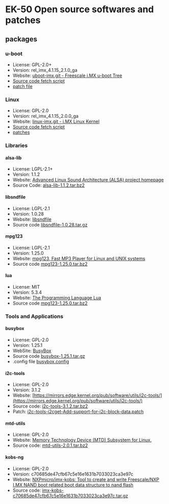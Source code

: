 # EK-50 Open source softwares and patches

## packages

### u-boot
- License: GPL-2.0+ 
- Version: rel_imx_4.1.15_2.1.0_ga
- Website: [uboot-imx.git - Freescale i.MX u-boot Tree](http://git.freescale.com/git/cgit.cgi/imx/uboot-imx.git)
- [Source code fetch script](https://github.com/korginc/EK-50_OSS/blob/master/u-boot/fetch_uboot-imx_sources.sh)
- [patch file](https://github.com/korginc/EK-50_OSS/blob/master/u-boot/ek-50-u-boot.patch)

### Linux
- License: GPL-2.0
- Version: rel_imx_4.1.15_2.0.0_ga
- Website: [linux-imx.git - i.MX Linux Kernel](http://git.freescale.com/git/cgit.cgi/imx/linux-imx.git)
- [Source code fetch script](https://github.com/korginc/EK-50_OSS/blob/master/linux/fetch_kernel_sources.sh)
- [patches](https://github.com/korginc/EK-50_OSS/tree/master/linux/patches)

### Libraries
#### alsa-lib
- License: LGPL-2.1+
- Version: 1.1.2
- Website: [Advanced Linux Sound Architecture (ALSA) project homepage](https://www.alsa-project.org/main/index.php/Main_Page)
- Source Code: [alsa-lib-1.1.2.tar.bz2](https://github.com/korginc/EK-50_OSS/blob/master/libs/alsa-lib-1.1.2.tar.bz2)

#### libsndfile
- License: LGPL-2.1
- Version: 1.0.28
- Website: [libsndfile](http://www.mega-nerd.com/libsndfile/)
- Source code [libsndfile-1.0.28.tar.gz](https://github.com/korginc/EK-50_OSS/blob/master/libs/libsndfile-1.0.28.tar.gz)

#### mpg123
- License: LGPL-2.1
- Version: 1.25.0
- Website: [mpg123, Fast MP3 Player for Linux and UNIX systems](https://www.mpg123.de/)
- Source code [mpg123-1.25.0.tar.bz2](https://github.com/korginc/EK-50_OSS/blob/master/libs/mpg123-1.25.0.tar.bz2)

#### lua
- License: MIT
- Version: 5.3.4
- Website: [The Programming Language Lua](https://www.lua.org/)
- Source code [mpg123-1.25.0.tar.bz2](https://github.com/korginc/EK-50_OSS/blob/master/libs/mpg123-1.25.0.tar.bz2)

### Tools and Applications
#### busybox
- License: GPL-2.0
- Version: 1.25.1
- WebSite: [BusyBox](https://www.busybox.net/)
- Source code [busybox-1.25.1.tar.gz](https://github.com/korginc/EK-50_OSS/blob/master/tools/busybox-1.25.1.tar.gz)
- .config file [busybox.config](https://github.com/korginc/EK-50_OSS/blob/master/tools/busybox.config)

#### i2c-tools
- License: GPL-2.0
- Version: 3.1.2
- Website: [https://mirrors.edge.kernel.org/pub/software/utils/i2c-tools/](https://mirrors.edge.kernel.org/pub/software/utils/i2c-tools/)
- Source code: [i2c-tools-3.1.2.tar.bz2](https://github.com/korginc/EK-50_OSS/blob/master/tools/i2c-tools/i2c-tools-3.1.2.tar.bz2)
- Patch: [i2c-tools-i2cget-Add-support-for-i2c-block-data.patch](https://github.com/korginc/EK-50_OSS/blob/master/tools/i2c-tools/i2c-tools-i2cget-Add-support-for-i2c-block-data.patch)

#### mtd-utils
- License: GPL-2.0
- Website: [Memory Technology Device (MTD) Subsystem for Linux.](http://www.linux-mtd.infradead.org/)
- Source code: [mtd-utils-2.0.1.tar.bz2](https://github.com/korginc/EK-50_OSS/blob/master/tools/mtd-utils-2.0.1.tar.bz2)

#### kobs-ng
- License: GPL-2.0
- Version: c70685de47cfb67c5e16e1631b7033023ca3e97c
- Website: [NXPmicro/imx-kobs: Tool to create and write Freescale/NXP I.MX NAND boot related boot data structure to nand flash](https://github.com/NXPmicro/imx-kobs)
- Source code: [imx-kobs-c70685de47cfb67c5e16e1631b7033023ca3e97c.tar.gz](https://github.com/korginc/EK-50_OSS/blob/master/tools/imx-kobs-c70685de47cfb67c5e16e1631b7033023ca3e97c.tar.gz)